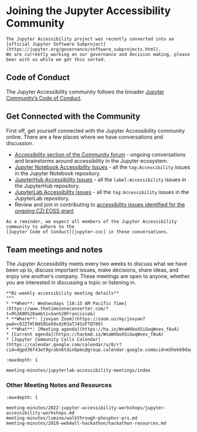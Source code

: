# Joining the Jupyter Accessibility Community

```{note}
The Jupyter Accessibility project was recently converted into an [official Jupyter Software Subproject](https://jupyter.org/governance/software_subprojects.html).
We are currently working on our governance and decision making, please bear with us while we get this sorted.
```

## Code of Conduct

The Jupyter Accessibility community follows the broader [Jupyter Community’s Code of Conduct](https://github.com/jupyter/governance/blob/master/conduct/code_of_conduct.md).

## Get Connected with the Community

First off, get yourself connected with the Jupyter Accessibility community online. There
are a few places where we have conversations and discussion.

- [Accessibility section of the Community forum][discourse-accessibility] - ongoing conversations and brainstorms around accessibility in the Jupyter ecosystem.
- [Jupyter Notebook Accessibility Issues][notebook-accessibility-issues] - all the `tag:Accessibility` issues in the Jupyter Notebook repository.
- [JupyterHub Accessibility Issues][jupyterhub-accessibility-issues] - all the `label:Accessibility` issues in the JupyterHub repository.
- [JupyterLab Accessibility Issues][jupyerlab-accessibility-issues] - all the `tag:Accessibility` issues in the JupyterLab repository.
- Review and join in contributing to [accessibility issues identified for the ongoing CZI EOSS grant](../funding/czi-grant-roadmap.md)

```{note}
As a reminder, we expect all members of the Jupyter Accessibility community to adhere to the
[Jupyter Code of Conduct][jupyter-coc] in these conversations.
```

## Team meetings and notes

The Jupyter Accessibility meets every two weeks to discuss what we have been up to, discuss important issues, make decisions, share ideas, and enjoy one another’s company. These meetings are open to anyone, whether you are interested in discussing a topic or listening in.

```{card}
**Bi-weekly accessibility meeting details**
^^^
* **When**: Wednesdays [10:15 AM Pacific Time](https://www.thetimezoneconverter.com/?t=9%3A00%20am&tz=San%20Francisco&)
* **Where**: [jovyan Zoom](https://zoom.us/my/jovyan?pwd=c0JZTHlNdS9Sek9vdzR3aTJ4SzFTQT09)
* **What**: [Meeting agenda](https://ha.io/WnaWXboXSiGoqWvev_fAvA)
* [Current agenda](https://hackmd.io/WnaWXboXSiGoqWvev_fAvA)
* [Jupyter Community Calls Calendar](https://calendar.google.com/calendar/u/0/r?cid=dgpd36f43et9grabn6tdin6pmc@group.calendar.google.com&cid=m3hek69dag7381umt8kcjd75u4@group.calendar.google.com&cid=aqpkui5q7oi32pk9tcp53hnssc@group.calendar.google.com&cid=d1874ur6fdhuj0snjnilac2nlc@group.calendar.google.com&cid=piahinejjr6ssvi8ikmjjop6ro@group.calendar.google.com)
```

<!-- Add accessibility meeting notes -->

```{toctree}
:maxdepth: 1

meeting-minutes/jupyterlab-accessibility-meetings/index
```

### Other Meeting Notes and Resources

```{toctree}
:maxdepth: 1

meeting-minutes/2022-jupyter-accessibility-workshops/jupyter-accessibility-workshops.md
meeting-minutes/lumino/walkthrough-phosphor-prs.md
meeting-minutes/2019-web4all-hackathon/hackathon-resources.md
```

<!-- links -->

[discourse-accessibility]: https://discourse.jupyter.org/c/special-topics/accessibility
[jupyterhub-accessibility-issues]: https://github.com/jupyter/notebook/issues?q=is%3Aopen+is%3Aissue+label%3Atag%3AAccessibility
[jupyerlab-accessibility-issues]: https://github.com/jupyterhub/jupyterhub/issues?q=is%3Aopen+is%3Aissue+label%3Aaccessibility
[notebook-accessibility-issues]: https://github.com/jupyter/notebook/issues?q=is%3Aopen+is%3Aissue+label%3Atag%3AAccessibility
[jupyter-coc]: https://github.com/jupyter/governance/blob/master/conduct/code_of_conduct.md
